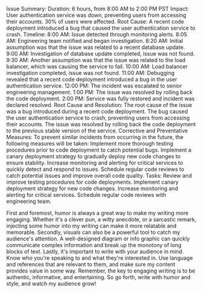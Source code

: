 Issue Summary:
Duration: 6 hours, from 8:00 AM to 2:00 PM PST Impact: User authentication service was down, preventing users from accessing their accounts. 30% of users were affected.
Root Cause: A recent code deployment introduced a bug that caused the user authentication service to crash.
Timeline:
8:00 AM: Issue detected through monitoring alerts.
8:05 AM: Engineering team notified and began investigation.
8:20 AM: Initial assumption was that the issue was related to a recent database update.
9:00 AM: Investigation of database update completed, issue was not found.
9:30 AM: Another assumption was that the issue was related to the load balancer, which was causing the service to fail.
10:00 AM: Load balancer investigation completed, issue was not found.
11:00 AM: Debugging revealed that a recent code deployment introduced a bug in the user authentication service.
12:00 PM: The incident was escalated to senior engineering management.
1:00 PM: The issue was resolved by rolling back the code deployment.
2:00 PM: Service was fully restored and incident was declared resolved.
Root Cause and Resolution:
The root cause of the issue was a bug introduced during a recent code deployment. The bug caused the user authentication service to crash, preventing users from accessing their accounts. The issue was resolved by rolling back the code deployment to the previous stable version of the service.
Corrective and Preventative Measures:
To prevent similar incidents from occurring in the future, the following measures will be taken:
Implement more thorough testing procedures prior to code deployment to catch potential bugs.
Implement a canary deployment strategy to gradually deploy new code changes to ensure stability.
Increase monitoring and alerting for critical services to quickly detect and respond to issues.
Schedule regular code reviews to catch potential issues and improve overall code quality.
Tasks:
Review and improve testing procedures for code deployments.
Implement canary deployment strategy for new code changes.
Increase monitoring and alerting for critical services.
Schedule regular code reviews with engineering team.

First and foremost, humor is always a great way to make my writing more engaging. Whether it's a clever pun, a witty anecdote, or a sarcastic remark, injecting some humor into my writing can make it more relatable and memorable.
Secondly, visuals can also be a powerful tool to catch my audience's attention. A well-designed diagram or info graphic can quickly communicate complex information and break up the monotony of long blocks of text.
Lastly, it's important to write with your audience in mind. Know who you're speaking to and what they're interested in. Use language and references that are relevant to them, and make sure my content provides value in some way.
Remember, the key to engaging writing is to be authentic, informative, and entertaining. So go forth, write with humor and style, and watch my audience grow!

